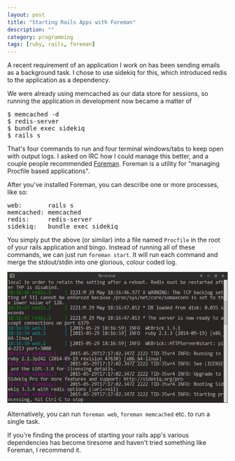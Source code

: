 ```yaml
---
layout: post
title: "Starting Rails Apps with Foreman"
description: ""
category: programming
tags: [ruby, rails, foreman]
---
```


A recent requirement of an application I work on has been sending emails as a background task. I chose to use sidekiq for this, which introduced redis to the application as a dependency.

We were already using memcached as our data store for sessions, so running the application in development now became a matter of

<pre>
$ memcached -d
$ redis-server
$ bundle exec sidekiq
$ rails s
</pre>

That's four commands to run and four terminal windows/tabs to keep open with output logs. I asked on IRC how I could manage this better, and a couple people recommended [Foreman](https://github.com/ddollar/foreman). Foreman is a utility for "managing Procfile based applications".

After you've installed Foreman, you can describe one or more processes, like so:

<pre>
web:       rails s
memcached: memcached
redis:     redis-server
sidekiq:   bundle exec sidekiq
</pre>

You simply put the above (or similar) into a file named `Procfile` in the root of your rails application and bingo. Instead of running all of these commands, we can just run `foreman start`. It will run each command and merge the stdout/stdin into one glorious, colour coded log.

<img src="/assets/images/foreman.png">

Alternatively, you can run `foreman web`, `foreman memcached` etc. to run a single task.

If you're finding the process of starting your rails app's various dependencies has become tiresome and haven't tried something like Foreman, I recommend it.
